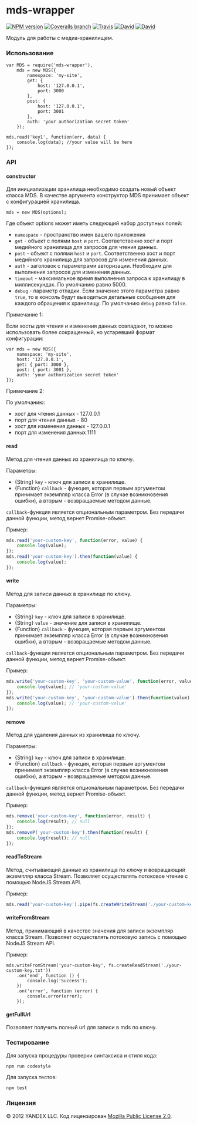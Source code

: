 mds-wrapper
===============

[![NPM version](http://img.shields.io/npm/v/mds-wrapper.svg?style=flat)](http://www.npmjs.org/package/mds-wrapper)
[![Coveralls branch](https://img.shields.io/coveralls/bem-site/mds-wrapper/master.svg)](https://coveralls.io/r/bem-site/mds-wrapper?branch=master)
[![Travis](https://img.shields.io/travis/bem-site/mds-wrapper.svg)](https://travis-ci.org/bem-site/mds-wrapper)
[![David](https://img.shields.io/david/bem-site/mds-wrapper.svg)](https://david-dm.org/bem-site/mds-wrapper)
[![David](https://img.shields.io/david/dev/bem-site/mds-wrapper.svg)](https://david-dm.org/bem-site/mds-wrapper#info=devDependencies)

Модуль для работы с медиа-хранилищем.

### Использование

```
var MDS = require('mds-wrapper'),
    mds = new MDS({
        namespace: 'my-site',
        get: {
            host: '127.0.0.1',
            port: 3000
        },
        post: {
            host: '127.0.0.1',
            port: 3001
        },
        auth: 'your authorization secret token'
    });

mds.read('key1', function(err, data) {
    console.log(data); //your value will be here
});
```

### API

#### constructor

Для инициализации хранилища необходимо создать новый объект класса MDS.
В качестве аргумента конструктор MDS принимает объект с конфигурацией хранилища.

```
mds = new MDS(options);
```

Где объект options может иметь следующий набор доступных полей:

* `namespace` - пространство имен вашего приложения
* `get` - объект с полями `host` и `port`. Соответственно хост и порт медийного хранилища для запросов для чтения данных.
* `post` - объект с полями `host` и `port`. Соответственно хост и порт медийного хранилища для запросов для изменения данных.
* `auth` - заголовок с параметрами авторизации. Необходим для выполнения запросов для изменения данных.
* `timeout` - максимальное время выполнения запроса к хранилищу в миллисекундах. По умолчанию равно 5000.
* `debug` - параметр отладки. Если значение этого параметра равно `true`,
то в консоль будут выводиться детальные сообщения для каждого обращения к хранилищу. По умолчанию `debug` равно `false`.

Примечание 1:

Если хосты для чтения и изменения данных совпадают, то можно использовать более сокращенный,
но устаревший формат конфигурации:

```
var mds = new MDS({
    namespace: 'my-site',
    host: '127.0.0.1',
    get: { port: 3000 },
    post: { port: 3001 },
    auth: 'your authorization secret token'
});
```

Примечание 2:

По умолчанию:
* хост для чтения данных - 127.0.0.1
* порт для чтения данных - 80
* хост для изменения данных - 127.0.0.1
* порт для изменения данных 1111

#### read

Метод для чтения данных из хранилища по ключу.

Параметры:

* {String} `key` - ключ для записи в хранилище.
* {Function} `callback` - функция, которая первым аргументом принимает экземпляр класса Error 
(в случае возникновения ошибки), а вторым - возвращаемые методом данные.

`callback`-функция является опциональным параметром. Без передачи данной функции, метод вернет Promise-объект.

Пример:
```js
mds.read('your-custom-key', function(error, value) {
    console.log(value);
});
mds.read('your-custom-key').then(function(value) {
    console.log(value);
});
```

#### write

Метод для записи данных в хранилище по ключу.

Параметры:

* {String} `key` - ключ для записи в хранилище.
* {String} `value` - значение для записи в хранилище.
* {Function} `callback` - функция, которая первым аргументом принимает экземпляр класса Error 
(в случае возникновения ошибки), а вторым - возвращаемые методом данные.

`callback`-функция является опциональным параметром. Без передачи данной функции, метод вернет Promise-объект.

Пример:
```js
mds.write('your-custom-key', 'your-custom-value', function(error, value) {
    console.log(value); // 'your-custom-value'
});
mds.write('your-custom-key', 'your-custom-value').then(function(value) {
    console.log(value); // 'your-custom-value'
});
```

#### remove

Метод для удаления данных из хранилища по ключу.

Параметры:

* {String} `key` - ключ для записи в хранилище.
* {Function} `callback` - функция, которая первым аргументом принимает экземпляр класса Error 
(в случае возникновения ошибки), а вторым - возвращаемые методом данные.

`callback`-функция является опциональным параметром. Без передачи данной функции, метод вернет Promise-объект.

Пример:
```js
mds.remove('your-custom-key', function(error, result) {
    console.log(result); // null
});
mds.removeP('your-custom-key').then(function(result) {
    console.log(result); // null
});
```

#### readToStream

Метод, считывающий данные из хранилища по ключу и вовращающий экземпляр класса Stream.
Позволяет осуществлять потоковое чтение с помощью NodeJS Stream API.

Пример:

```js
mds.read('your-custom-key').pipe(fs.createWriteStream('./your-custom-key.txt'));
```

#### writeFromStream

Метод, принимающий в качестве значения для записи экземпляр класса Stream.
Позволяет осуществлять потоковую запись с помощью NodeJS Stream API.

Пример:

```
mds.writeFromStream('your-custom-key', fs.createReadStream('./your-custom-key.txt'))
    .on('end', function () {
        console.log('Success');
    })
    .on('error', function (error) {
        console.error(error);
    });
```

#### getFullUrl

Позволяет получить полный url для записи в mds по ключу.

### Тестирование

Для запуска процедуры проверки синтаксиса и стиля кода:
```sh
npm run codestyle
```

Для запуска тестов:
```sh
npm test
```

### Лицензия
© 2012 YANDEX LLC. Код лицензирован [Mozilla Public License 2.0](LICENSE.txt).
